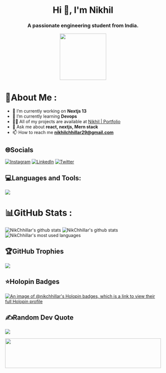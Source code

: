 <h1 align="center">Hi 👋, I'm Nikhil</h1>
<h3 align="center">A passionate engineering student from India.</h3>

<div align="center"> 
<img height="150" src="https://camo.githubusercontent.com/fa73289736064aba480d0708da37d7aa183a8c3e2bcc2f58c54285a3bbbeecc1/68747470733a2f2f7777772e61616c7068612e6e65742f77702d636f6e74656e742f75706c6f6164732f323032302f31322f66756c6c2d737461636b2d646576656c6f706d656e742e676966" />
</div>

# 💫About Me :
- 🔭 I’m currently working on **Nextjs 13**
- 🌱 I’m currently learning **Devops**
- 👨‍💻 All of my projects are available at [Nikhil | Portfolio](https://portfolio-nextjs-latest-indol.vercel.app/)
- 💬 Ask me about **react, nextjs, Mern stack**
- 📫 How to reach me **nikhilchhillar29@gmail.com**

## 🌐Socials
[![Instagram](https://img.shields.io/badge/Instagram-%23E4405F.svg?logo=Instagram&logoColor=white)](https://instagram.com/its.nikhil__007) [![LinkedIn](https://img.shields.io/badge/LinkedIn-%230077B5.svg?logo=linkedin&logoColor=white)](https://linkedin.com/in/nikhil-chhillar2907) [![Twitter](https://img.shields.io/badge/Twitter-%231DA1F2.svg?logo=Twitter&logoColor=white)](https://twitter.com/nikhilchhillar8) 

## 💻Languages and Tools:
<img src="https://skillicons.dev/icons?i=html,css,tailwind,js,ts,react,next,docker,git,github,vercel,netlify,aws,c,cpp,java,dart,flutter,prisma,nodejs,express,py,django,mysql,sqlite,mongodb,postgresql,postman,sass,bootstrap,materialui,jquery,redux,threejs,vite,appwrite,bash,codepen">

# 📊GitHub Stats :
![NikChhillar's github stats](https://github-readme-stats-ten-gilt.vercel.app/api?username=NikChhillar&theme=calm&hide_border=false&include_all_commits=true&count_private=true)
![NikChhillar's github stats](https://github-readme-streak-stats.herokuapp.com/?user=NikChhillar&theme=calm&hide_border=false)
![NikChhillar's most used languages](https://github-readme-stats-ten-gilt.vercel.app/api/top-langs/?username=NikChhillar&theme=calm&hide_border=false&include_all_commits=true&count_private=true&layout=compact)

## 🏆GitHub Trophies
![](https://github-profile-trophy.vercel.app/?username=NikChhillar&theme=nord&no-frame=true&no-bg=false&margin-w=4)

## ⭐Holopin Badges
[![An image of @nikchhillar's Holopin badges, which is a link to view their full Holopin profile](https://holopin.me/nikchhillar)](https://holopin.io/@nikchhillar)

## ✍️Random Dev Quote
![](https://quotes-github-readme.vercel.app/api?type=horizontal&theme=dark)

<p align="center">
  <img src="https://capsule-render.vercel.app/api?type=waving&color=gradient&height=96&section=footer" width="100%" height="96" />
</p>
